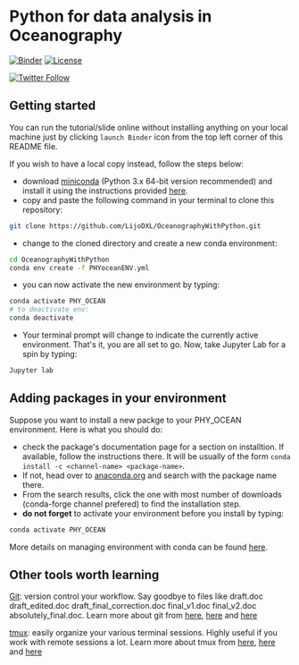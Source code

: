 # Python for data analysis in Oceanography

[![Binder](https://mybinder.org/badge_logo.svg)](https://mybinder.org/v2/gh/LijoDXL/OceanographyWithPython/master)
[![License](https://img.shields.io/badge/License-MIT-blue.svg)](https://github.com/LijoDXL/OceanographyWithPython/blob/master/LICENSE)

[![Twitter Follow](https://img.shields.io/twitter/follow/lijodxl?style=social)](https://twitter.com/LIJODXL)

## Getting started

You can run the tutorial/slide online without installing anything on your local machine just by clicking `launch Binder` icon from the top left corner of this README file.

If you wish to have a local copy instead, follow the steps below:
* download [miniconda](https://docs.conda.io/en/latest/miniconda.html) (Python 3.x 64-bit version recommended) and install it using the instructions provided [here](https://conda.io/projects/conda/en/latest/user-guide/install/index.html).  
* copy and paste the following command in your terminal to clone this repository:
```bash
git clone https://github.com/LijoDXL/OceanographyWithPython.git
```
* change to the cloned directory and create a new conda environment:
```bash
cd OceanographyWithPython
conda env create -f PHYoceanENV.yml
```
* you can now activate the new environment by typing:
```bash
conda activate PHY_OCEAN
# to deactivate env:
conda deactivate
```
* Your terminal prompt will change to indicate the currently active environment. That's it, you are all set to go. Now, take Jupyter Lab for a spin by typing:
```bash
Jupyter lab
```

## Adding packages in your environment

Suppose you want to install a new packge to your PHY_OCEAN environment. Here is what you should do:
* check the package's documentation page for a section on installtion. If available, follow the instructions there. It will be usually of the form `conda install -c <channel-name> <package-name>`.
* If not, head over to [anaconda.org](https://anaconda.org/) and search with the package name there.
* From the search results, click the one with most number of downloads (conda-forge channel prefered) to find the installation step.
* **do not forget** to activate your environment before you install by typing:
```bash
conda activate PHY_OCEAN
```

More details on managing environment with conda can be found [here](https://docs.conda.io/projects/conda/en/latest/user-guide/getting-started.html).

## Other tools worth learning

[Git](https://git-scm.com): version control your workflow. Say goodbye to files like draft.doc draft_edited.doc draft_final_correction.doc final_v1.doc final_v2.doc absolutely_final.doc. Learn more about git from [here](http://swcarpentry.github.io/git-novice/), [here](https://barbagroup.github.io/essential_skills_RRC/git/git/) and [here](https://www.atlassian.com/git/tutorials/comparing-workflows)

[tmux](https://github.com/tmux/tmux/wiki): easily organize your various terminal sessions. Highly useful if you work with remote sessions a lot. Learn more about tmux from [here](https://thoughtbot.com/blog/a-tmux-crash-course), [here](https://www.hamvocke.com/blog/a-quick-and-easy-guide-to-tmux/) and [here](https://tmuxp.git-pull.com/en/latest/about_tmux.html)
